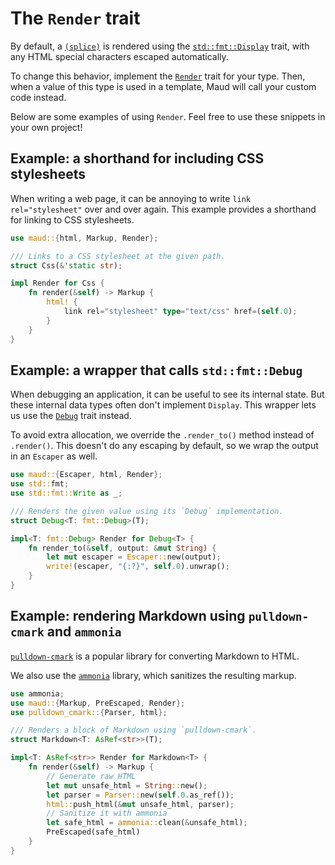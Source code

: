 # The `Render` trait

By default,
a [`(splice)`](splices-toggles.md) is rendered using the [`std::fmt::Display`][Display] trait,
with any HTML special characters escaped automatically.

To change this behavior,
implement the [`Render`][Render] trait for your type.
Then, when a value of this type is used in a template,
Maud will call your custom code instead.

Below are some examples of using `Render`.
Feel free to use these snippets in your own project!

## Example: a shorthand for including CSS stylesheets

When writing a web page,
it can be annoying to write `link rel="stylesheet"` over and over again.
This example provides a shorthand for linking to CSS stylesheets.

```rust
use maud::{html, Markup, Render};

/// Links to a CSS stylesheet at the given path.
struct Css(&'static str);

impl Render for Css {
    fn render(&self) -> Markup {
        html! {
            link rel="stylesheet" type="text/css" href=(self.0);
        }
    }
}
```

## Example: a wrapper that calls `std::fmt::Debug`

When debugging an application,
it can be useful to see its internal state.
But these internal data types often don't implement `Display`.
This wrapper lets us use the [`Debug`][Debug] trait instead.

To avoid extra allocation,
we override the `.render_to()` method instead of `.render()`.
This doesn't do any escaping by default,
so we wrap the output in an `Escaper` as well.

```rust
use maud::{Escaper, html, Render};
use std::fmt;
use std::fmt::Write as _;

/// Renders the given value using its `Debug` implementation.
struct Debug<T: fmt::Debug>(T);

impl<T: fmt::Debug> Render for Debug<T> {
    fn render_to(&self, output: &mut String) {
        let mut escaper = Escaper::new(output);
        write!(escaper, "{:?}", self.0).unwrap();
    }
}
```

## Example: rendering Markdown using `pulldown-cmark` and `ammonia`

[`pulldown-cmark`][pulldown-cmark] is a popular library
for converting Markdown to HTML.

We also use the [`ammonia`][ammonia] library,
which sanitizes the resulting markup.

```rust
use ammonia;
use maud::{Markup, PreEscaped, Render};
use pulldown_cmark::{Parser, html};

/// Renders a block of Markdown using `pulldown-cmark`.
struct Markdown<T: AsRef<str>>(T);

impl<T: AsRef<str>> Render for Markdown<T> {
    fn render(&self) -> Markup {
        // Generate raw HTML
        let mut unsafe_html = String::new();
        let parser = Parser::new(self.0.as_ref());
        html::push_html(&mut unsafe_html, parser);
        // Sanitize it with ammonia
        let safe_html = ammonia::clean(&unsafe_html);
        PreEscaped(safe_html)
    }
}
```

[Debug]: https://doc.rust-lang.org/std/fmt/trait.Debug.html
[Display]: https://doc.rust-lang.org/std/fmt/trait.Display.html
[Render]: https://docs.rs/maud/*/maud/trait.Render.html
[pulldown-cmark]: https://docs.rs/pulldown-cmark/0.0.8/pulldown_cmark/index.html
[ammonia]: https://github.com/notriddle/ammonia

